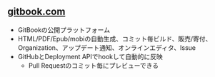 ## [gitbook.com](https://www.gitbook.com)

-   GitBookの公開プラットフォーム
-   HTML/PDF/Epub/mobiの自動生成、コミット毎ビルド、販売/寄付、Organization、アップデート通知、オンラインエディタ、Issue
-   GitHubとDeployment APIでhookして自動的に反映
    -   Pull Requestのコミット毎にプレビューできる
